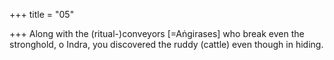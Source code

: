 +++
title = "05"

+++
Along with the (ritual-)conveyors [=Aṅgirases] who break even the  stronghold, o Indra,
you discovered the ruddy (cattle) even though in hiding.